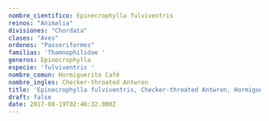 ```yaml
---
nombre_cientifico: Epinecrophylla fulviventris
reinos: "Animalia"
divisiones: "Chordata"
clases: "Aves"
ordenes: "Passeriformes"
familias: 'Thamnophilidae '
generos: Epinecrophylla
especie: 'fulviventris '
nombre_comun: Hormiguerito Café
nombre_ingles: Checker-throated Antwren
title: 'Epinecrophylla fulviventris, Checker-throated Antwren, Hormiguerito Café'
draft: false
date: 2017-08-19T02:46:32.000Z
---
```


